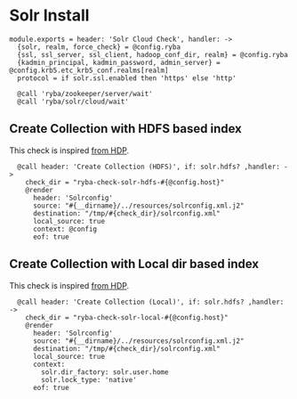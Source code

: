 
# Solr Install

    module.exports = header: 'Solr Cloud Check', handler: ->
      {solr, realm, force_check} = @config.ryba
      {ssl, ssl_server, ssl_client, hadoop_conf_dir, realm} = @config.ryba
      {kadmin_principal, kadmin_password, admin_server} = @config.krb5.etc_krb5_conf.realms[realm]
      protocol = if solr.ssl.enabled then 'https' else 'http'
      
      @call 'ryba/zookeeper/server/wait'
      @call 'ryba/solr/cloud/wait'

## Create Collection with HDFS based index
This check is inspired [from HDP][search-hdp].

      @call header: 'Create Collection (HDFS)', if: solr.hdfs? ,handler: ->
        check_dir = "ryba-check-solr-hdfs-#{@config.host}"
        @render
          header: 'Solrconfig'
          source: "#{__dirname}/../resources/solrconfig.xml.j2"
          destination: "/tmp/#{check_dir}/solrconfig.xml"
          local_source: true
          context: @config
          eof: true

## Create Collection with Local dir based index
This check is inspired [from HDP][search-hdp].

      @call header: 'Create Collection (Local)', if: solr.hdfs? ,handler: ->
        check_dir = "ryba-check-solr-local-#{@config.host}"
        @render
          header: 'Solrconfig'
          source: "#{__dirname}/../resources/solrconfig.xml.j2"
          destination: "/tmp/#{check_dir}/solrconfig.xml"
          local_source: true
          context: 
            solr.dir_factory: solr.user.home
            solr.lock_type: 'native'          
          eof: true
        
        
[search-hdp]:(http://fr.hortonworks.com/hadoop-tutorial/searching-data-solr/)
